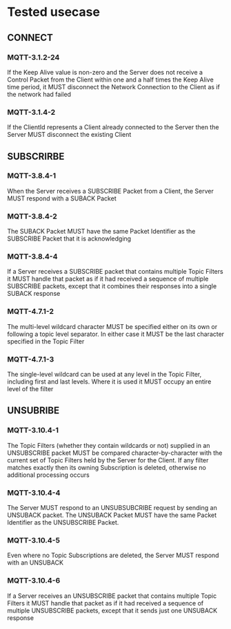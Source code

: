 # Tested usecase

## CONNECT

### MQTT-3.1.2-24 
If the Keep Alive value is non-zero and the Server does not receive a Control 
Packet from the Client within one and a half times the Keep Alive time period, 
it MUST disconnect the Network Connection to the Client as if the network had 
failed
### MQTT-3.1.4-2
If the ClientId represents a Client already connected to the Server then the 
Server MUST disconnect the existing Client


## SUBSCRIRBE

### MQTT-3.8.4-1
When the Server receives a SUBSCRIBE Packet from a Client, the Server MUST 
respond with a SUBACK Packet
### MQTT-3.8.4-2
The SUBACK Packet MUST have the same Packet Identifier as the SUBSCRIBE 
Packet that it is acknowledging
### MQTT-3.8.4-4
If a Server receives a SUBSCRIBE packet that contains multiple Topic Filters it 
MUST handle that packet as if it had received a sequence of multiple SUBSCRIBE 
packets, except that it combines their responses into a single SUBACK response 
### MQTT-4.7.1-2
The multi-level wildcard character MUST be specified either on its own or 
following a topic level separator. In either case it MUST be the last character 
specified in the Topic Filter 
### MQTT-4.7.1-3
The single-level wildcard can be used at any level in the Topic Filter, 
including first and last levels. Where it is used it MUST occupy an entire level 
of the filter


## UNSUBRIBE
### MQTT-3.10.4-1
The Topic Filters (whether they contain wildcards or not) supplied in an 
UNSUBSCRIBE packet MUST be compared character-by-character with the current 
set of Topic Filters held by the Server for the Client. If any filter matches 
exactly then its owning Subscription is deleted, otherwise no additional 
processing occurs
### MQTT-3.10.4-4
The Server MUST respond to an UNSUBSUBCRIBE request by sending an UNSUBACK packet. 
The UNSUBACK Packet MUST have the same Packet Identifier as the UNSUBSCRIBE 
Packet.
### MQTT-3.10.4-5
Even where no Topic Subscriptions are deleted, the Server MUST respond with an 
UNSUBACK
### MQTT-3.10.4-6
If a Server receives an UNSUBSCRIBE packet that contains multiple Topic Filters 
it MUST handle that packet as if it had received a sequence of multiple 
UNSUBSCRIBE packets, except that it sends just one UNSUBACK response

